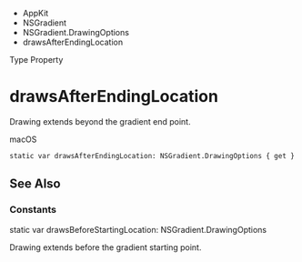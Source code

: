 

- AppKit
- NSGradient
- NSGradient.DrawingOptions
-  drawsAfterEndingLocation 

Type Property

# drawsAfterEndingLocation

Drawing extends beyond the gradient end point.

macOS

``` source
static var drawsAfterEndingLocation: NSGradient.DrawingOptions { get }
```

## See Also

### Constants

static var drawsBeforeStartingLocation: NSGradient.DrawingOptions

Drawing extends before the gradient starting point.

